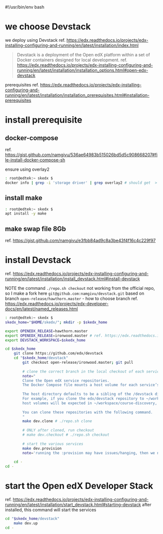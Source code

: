 #!/usr/bin/env bash

# we choose Devstack
we deploy using Devstack ref. https://edx.readthedocs.io/projects/edx-installing-configuring-and-running/en/latest/installation/index.html

> Devstack is a deployment of the Open edX platform within a set of Docker containers designed for local development.
ref. https://edx.readthedocs.io/projects/edx-installing-configuring-and-running/en/latest/installation/installation_options.html#open-edx-devstack

prerequisites ref. https://edx.readthedocs.io/projects/edx-installing-configuring-and-running/en/latest/installation/installation_prerequisites.html#installation-prerequisites


# install prerequisite
## docker-compose 
ref. https://gist.github.com/namgivu/536ae64983b515026bd5d5c908668207#file-install-docker-compose-sh

ensure using overlay2
```bash
: root@edtek:~ skedx $
docker info | grep -i 'storage driver' | grep overlay2 # should get  > Storage Driver: overlay2
```

## install make
```bash
: root@edtek:~ skedx $
apt install -y make
```

## make swap file 8Gb
ref. https://gist.github.com/namgivu/e3fbb84ad9c8a3be43f4f16c4c229f97


# install Devstack 
ref. https://edx.readthedocs.io/projects/edx-installing-configuring-and-running/en/latest/installation/install_devstack.html#install-devstack

NOTE the command `./repo.sh checkout` not working from the official repo, 
so I make a fork here `git@github.com:namgivu/devstack.git` 
based on branch `open-release/hawthorn.master` - how to choose branch ref. https://edx.readthedocs.io/projects/edx-developer-docs/en/latest/named_releases.html


```bash 
: root@edtek:~ skedx $
skedx_home="$HOME/skedx/"; mkdir -p $skedx_home

export OPENEDX_RELEASE=hawthorn.master
export OPENEDX_RELEASE=ironwood.master # ref. https://edx.readthedocs.io/projects/edx-developer-docs/en/latest/named_releases.html#ironwood
export DEVSTACK_WORKSPACE=$skedx_home  

cd $skedx_home
    git clone https://github.com/edx/devstack
    cd "$skedx_home/devstack"
        git checkout open-release/ironwood.master; git pull
    
        # clone the correct branch in the local checkout of each service repository
        note="
        Clone the Open edX service repositories. 
        The Docker Compose file mounts a host volume for each service’s executing code. 
        
        The host directory defaults to be a sibling of the /devstack directory. 
        For example, if you clone the edx/devstack repository to ~/workspace/devstack, 
        host volumes will be expected in ~/workspace/course-discovery, ~/workspace/ecommerce, etc. 
        
        You can clone these repositories with the following command.
        "
        make dev.clone # ./repo.sh clone
        
        # ONLY after cloned, run checkout 
        # make dev.checkout # ./repo.sh checkout
        
        # start the various services 
        make dev.provision
        note='running the :provision may have issues/hanging, then we need to create swap file to provide more memory for the machine eg 8Gb'
        
    cd -
cd -
```

# start the Open edX Developer Stack 
ref. https://edx.readthedocs.io/projects/edx-installing-configuring-and-running/en/latest/installation/start_devstack.html#starting-devstack
after installed, this command will start the services
```bash
cd "$skedx_home/devstack"
    make dev.up
cd -
```
